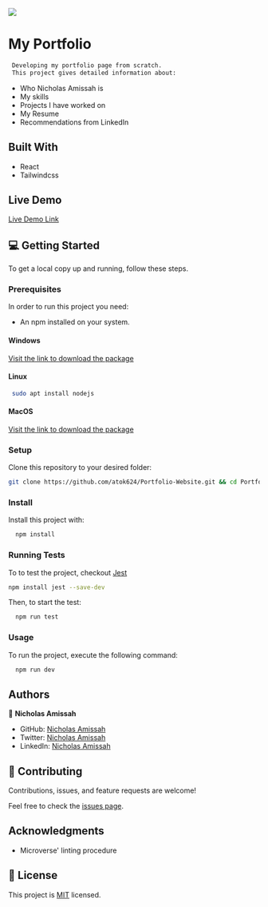 ![](https://img.shields.io/badge/Microverse-blueviolet)

# My Portfolio

``` sh
 Developing my portfolio page from scratch.
 This project gives detailed information about:
```
- Who Nicholas Amissah is
- My skills
- Projects I have worked on
- My Resume
- Recommendations from LinkedIn

## Built With

- React
- Tailwindcss

## Live Demo
[Live Demo Link](https://nicholas-amissah.vercel.app/)

## 💻 Getting Started <a name="getting-started"></a>

To get a local copy up and running, follow these steps.

### Prerequisites

In order to run this project you need:

- An npm installed on your system.

#### Windows

[Visit the link to download the package](https://nodejs.org/dist/v18.15.0/node-v18.15.0-x86.msi)

#### Linux

```sh
 sudo apt install nodejs
```

#### MacOS

[Visit the link to download the package](https://nodejs.org/dist/v18.15.0/node-v18.15.0.pkg)

### Setup

Clone this repository to your desired folder:

```sh
git clone https://github.com/atok624/Portfolio-Website.git && cd Portfolio-Website
```

### Install

Install this project with:

```sh
  npm install
```

### Running Tests

To to test the project, checkout [Jest](https://jestjs.io/)

```sh
npm install jest --save-dev
```

Then, to start the test:

```sh
  npm run test
```

### Usage

To run the project, execute the following command:

```sh
  npm run dev
```


## Authors <a name="authors"></a>

👤 **Nicholas Amissah**

- GitHub: [Nicholas Amissah](https://github.com/atok624)
- Twitter: [Nicholas Amissah](https://twitter.com/MysticalAmissah)
- LinkedIn: [Nicholas Amissah](https://www.linkedin.com/in/nicholas-amissah-153b09154)

## 🤝 Contributing

Contributions, issues, and feature requests are welcome!

Feel free to check the [issues page](https://github.com/atok624/Portfolio-Website/issues).

## Acknowledgments

- Microverse' linting procedure

## 📝 License

This project is [MIT](./LICENSE) licensed.

